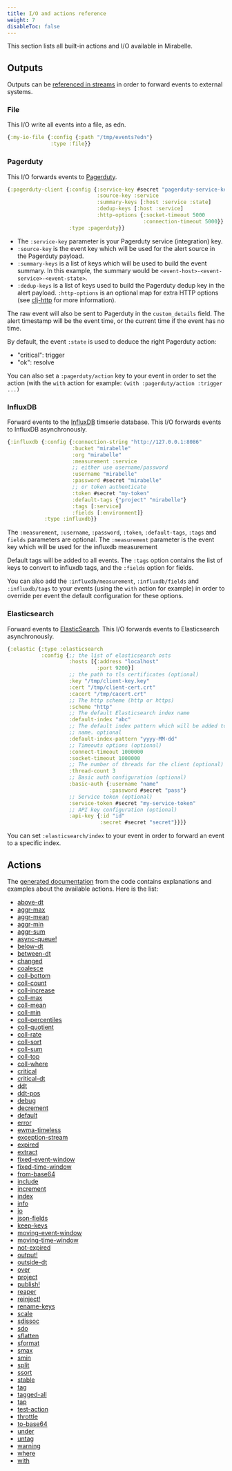 ```yaml
---
title: I/O and actions reference
weight: 7
disableToc: false
---
```


This section lists all built-in actions and I/O available in Mirabelle.

## Outputs

Outputs can be [referenced in streams](/howto/stream/#outputs-and-async-queues) in order to forward events to external systems.

### File

This I/O write all events into a file, as edn.

```clojure
{:my-io-file {:config {:path "/tmp/events?edn"}
              :type :file}}
```

### Pagerduty

This I/O forwards events to [Pagerduty](https://pagerduty.com).

```clojure
{:pagerduty-client {:config {:service-key #secret "pagerduty-service-key"
                             :source-key :service
                             :summary-keys [:host :service :state]
                             :dedup-keys [:host :service]
                             :http-options {:socket-timeout 5000
                                            :connection-timeout 5000}}
                    :type :pagerduty}}
```

- The `:service-key` parameter is your Pagerduty service (integration) key.
- `:source-key` is the event key which will be used for the alert source in the Pagerduty payload.
- `:summary-keys` is a list of keys which will be used to build the event summary. In this example, the summary would be `<event-host>-<event-service>-<event-state>`.
- `:dedup-keys` is a list of keys used to build the Pagerduty dedup key in the alert payload.
 `:http-options` is an optional map for extra HTTP options (see [clj-http](https://github.com/dakrone/clj-http) for more information).

The raw event will also be sent to Pagerduty in the `custom_details` field. The alert timestamp will be the event time, or the current time if the event has no time.

By default, the event `:state` is used to deduce the right Pagerduty action:

- "critical": trigger
- "ok": resolve

You can also set a `:pagerduty/action` key to your event in order to set the action (with the `with` action for example: `(with :pagerduty/action :trigger ...)`

### InfluxDB

Forward events to the [InfluxDB](https://www.influxdata.com/) timserie database. This I/O forwards events to InfluxDB asynchronously.

```clojure
{:influxdb {:config {:connection-string "http://127.0.0.1:8086"
                     :bucket "mirabelle"
                     :org "mirabelle"
                     :measurement :service
                     ;; either use username/password
                     :username "mirabelle"
                     :password #secret "mirabelle"
                     ;; or token authenticate
                     :token #secret "my-token"
                     :default-tags {"project" "mirabelle"}
                     :tags [:service]
                     :fields [:environment]}
            :type :influxdb}}
```

The `:measurement`, `:username`, `:password`, `:token`, `:default-tags`, `:tags` and `fields` parameters are optional. The `:measurement` parameter is the event key which will be used for the influxdb measurement

Default tags will be added to all events. The `:tags` option contains the list of keys to convert to influxdb tags, and the `:fields` option for fields.

You can also add the `:influxdb/measurement`, `:influxdb/fields` and `:influxdb/tags` to your events (using the `with` action for example) in order to override per event the default configuration for these options.

### Elasticsearch

Forward events to [ElasticSearch](https://www.elastic.co/fr/). This I/O forwards events to Elasticsearch asynchronously.

```clojure
{:elastic {:type :elasticsearch
           :config {;; the list of elasticsearch osts
                    :hosts [{:address "localhost"
                             :port 9200}]
                    ;; the path to tls certificates (optional)
                    :key "/tmp/client-key.key"
                    :cert "/tmp/client-cert.crt"
                    :cacert "/tmp/cacert.crt"
                    ;; The http scheme (http or https)
                    :scheme "http"
                    ;; The default Elasticsearch index name
                    :default-index "abc"
                    ;; The default index pattern which will be added to the index
                    ;; name. optional
                    :default-index-pattern "yyyy-MM-dd"
                    ;; Timeouts options (optional)
                    :connect-timeout 1000000
                    :socket-timeout 1000000
                    ;; The number of threads for the client (optional)
                    :thread-count 3
                    ;; Basic auth configuration (optional)
                    :basic-auth {:username "name"
                                 :password #secret "pass"}
                    ;; Service token (optional)
                    :service-token #secret "my-service-token"
                    ;; API key configuration (optional)
                    :api-key {:id "id"
                              :secret #secret "secret"}}}}
```

You can set `:elasticsearch/index` to your event in order to forward an event to a specific index.

## Actions

The [generated documentation](/generated-doc/mirabelle.action.html) from the code contains explanations and examples about the available actions. Here is the list:

- [above-dt](https://mirabelle.mcorbin.fr/generated-doc/mirabelle.action.html#var-above-dt)
- [aggr-max](https://mirabelle.mcorbin.fr/generated-doc/mirabelle.action.html#var-aggr-max)
- [aggr-mean](https://mirabelle.mcorbin.fr/generated-doc/mirabelle.action.html#var-aggr-mean)
- [aggr-min](https://mirabelle.mcorbin.fr/generated-doc/mirabelle.action.html#var-aggr-min)
- [aggr-sum](https://mirabelle.mcorbin.fr/generated-doc/mirabelle.action.html#var-aggr-sum)
- [async-queue!](https://mirabelle.mcorbin.fr/generated-doc/mirabelle.action.html#var-async-queue!)
- [below-dt](https://mirabelle.mcorbin.fr/generated-doc/mirabelle.action.html#var-below-dt)
- [between-dt](https://mirabelle.mcorbin.fr/generated-doc/mirabelle.action.html#var-between-dt)
- [changed](https://mirabelle.mcorbin.fr/generated-doc/mirabelle.action.html#var-changed)
- [coalesce](https://mirabelle.mcorbin.fr/generated-doc/mirabelle.action.html#var-coalesce)
- [coll-bottom](https://mirabelle.mcorbin.fr/generated-doc/mirabelle.action.html#var-coll-bottom)
- [coll-count](https://mirabelle.mcorbin.fr/generated-doc/mirabelle.action.html#var-coll-count)
- [coll-increase](https://mirabelle.mcorbin.fr/generated-doc/mirabelle.action.html#var-coll-increase)
- [coll-max](https://mirabelle.mcorbin.fr/generated-doc/mirabelle.action.html#var-coll-max)
- [coll-mean](https://mirabelle.mcorbin.fr/generated-doc/mirabelle.action.html#var-coll-mean)
- [coll-min](https://mirabelle.mcorbin.fr/generated-doc/mirabelle.action.html#var-coll-min)
- [coll-percentiles](https://mirabelle.mcorbin.fr/generated-doc/mirabelle.action.html#var-coll-percentiles)
- [coll-quotient](https://mirabelle.mcorbin.fr/generated-doc/mirabelle.action.html#var-coll-quotient)
- [coll-rate](https://mirabelle.mcorbin.fr/generated-doc/mirabelle.action.html#var-coll-rate)
- [coll-sort](https://mirabelle.mcorbin.fr/generated-doc/mirabelle.action.html#var-coll-sort)
- [coll-sum](https://mirabelle.mcorbin.fr/generated-doc/mirabelle.action.html#var-coll-sum)
- [coll-top](https://mirabelle.mcorbin.fr/generated-doc/mirabelle.action.html#var-coll-top)
- [coll-where](https://mirabelle.mcorbin.fr/generated-doc/mirabelle.action.html#var-coll-where)
- [critical](https://mirabelle.mcorbin.fr/generated-doc/mirabelle.action.html#var-critical)
- [critical-dt](https://mirabelle.mcorbin.fr/generated-doc/mirabelle.action.html#var-critical-dt)
- [ddt](https://mirabelle.mcorbin.fr/generated-doc/mirabelle.action.html#var-ddt)
- [ddt-pos](https://mirabelle.mcorbin.fr/generated-doc/mirabelle.action.html#var-ddt-pos)
- [debug](https://mirabelle.mcorbin.fr/generated-doc/mirabelle.action.html#var-debug)
- [decrement](https://mirabelle.mcorbin.fr/generated-doc/mirabelle.action.html#var-decrement)
- [default](https://mirabelle.mcorbin.fr/generated-doc/mirabelle.action.html#var-default)
- [error](https://mirabelle.mcorbin.fr/generated-doc/mirabelle.action.html#var-error)
- [ewma-timeless](https://mirabelle.mcorbin.fr/generated-doc/mirabelle.action.html#var-ewma-timeless)
- [exception-stream](https://mirabelle.mcorbin.fr/generated-doc/mirabelle.action.html#var-exception-stream)
- [expired](https://mirabelle.mcorbin.fr/generated-doc/mirabelle.action.html#var-expired)
- [extract](https://mirabelle.mcorbin.fr/generated-doc/mirabelle.action.html#var-extract)
- [fixed-event-window](https://mirabelle.mcorbin.fr/generated-doc/mirabelle.action.html#var-fixed-event-window)
- [fixed-time-window](https://mirabelle.mcorbin.fr/generated-doc/mirabelle.action.html#var-fixed-time-window)
- [from-base64](https://mirabelle.mcorbin.fr/generated-doc/mirabelle.action.html#var-from-base64)
- [include](https://mirabelle.mcorbin.fr/generated-doc/mirabelle.action.html#var-include)
- [increment](https://mirabelle.mcorbin.fr/generated-doc/mirabelle.action.html#var-increment)
- [index](https://mirabelle.mcorbin.fr/generated-doc/mirabelle.action.html#var-index)
- [info](https://mirabelle.mcorbin.fr/generated-doc/mirabelle.action.html#var-info)
- [io](https://mirabelle.mcorbin.fr/generated-doc/mirabelle.action.html#var-io)
- [json-fields](https://mirabelle.mcorbin.fr/generated-doc/mirabelle.action.html#var-json-fields)
- [keep-keys](https://mirabelle.mcorbin.fr/generated-doc/mirabelle.action.html#var-keep-keys)
- [moving-event-window](https://mirabelle.mcorbin.fr/generated-doc/mirabelle.action.html#var-moving-event-window)
- [moving-time-window](https://mirabelle.mcorbin.fr/generated-doc/mirabelle.action.html#var-moving-time-window)
- [not-expired](https://mirabelle.mcorbin.fr/generated-doc/mirabelle.action.html#var-not-expired)
- [output!](https://mirabelle.mcorbin.fr/generated-doc/mirabelle.action.html#var-output!)
- [outside-dt](https://mirabelle.mcorbin.fr/generated-doc/mirabelle.action.html#var-outside-dt)
- [over](https://mirabelle.mcorbin.fr/generated-doc/mirabelle.action.html#var-over)
- [project](https://mirabelle.mcorbin.fr/generated-doc/mirabelle.action.html#var-project)
- [publish!](https://mirabelle.mcorbin.fr/generated-doc/mirabelle.action.html#var-publish!)
- [reaper](https://mirabelle.mcorbin.fr/generated-doc/mirabelle.action.html#var-reaper)
- [reinject!](https://mirabelle.mcorbin.fr/generated-doc/mirabelle.action.html#var-reinject!)
- [rename-keys](https://mirabelle.mcorbin.fr/generated-doc/mirabelle.action.html#var-rename-keys)
- [scale](https://mirabelle.mcorbin.fr/generated-doc/mirabelle.action.html#var-scale)
- [sdissoc](https://mirabelle.mcorbin.fr/generated-doc/mirabelle.action.html#var-sdissoc)
- [sdo](https://mirabelle.mcorbin.fr/generated-doc/mirabelle.action.html#var-sdo)
- [sflatten](https://mirabelle.mcorbin.fr/generated-doc/mirabelle.action.html#var-sflatten)
- [sformat](https://mirabelle.mcorbin.fr/generated-doc/mirabelle.action.html#var-sformat)
- [smax](https://mirabelle.mcorbin.fr/generated-doc/mirabelle.action.html#var-smax)
- [smin](https://mirabelle.mcorbin.fr/generated-doc/mirabelle.action.html#var-smin)
- [split](https://mirabelle.mcorbin.fr/generated-doc/mirabelle.action.html#var-split)
- [ssort](https://mirabelle.mcorbin.fr/generated-doc/mirabelle.action.html#var-ssort)
- [stable](https://mirabelle.mcorbin.fr/generated-doc/mirabelle.action.html#var-stable)
- [tag](https://mirabelle.mcorbin.fr/generated-doc/mirabelle.action.html#var-tag)
- [tagged-all](https://mirabelle.mcorbin.fr/generated-doc/mirabelle.action.html#var-tagged-all)
- [tap](https://mirabelle.mcorbin.fr/generated-doc/mirabelle.action.html#var-tap)
- [test-action](https://mirabelle.mcorbin.fr/generated-doc/mirabelle.action.html#var-test-action)
- [throttle](https://mirabelle.mcorbin.fr/generated-doc/mirabelle.action.html#var-throttle)
- [to-base64](https://mirabelle.mcorbin.fr/generated-doc/mirabelle.action.html#var-to-base64)
- [under](https://mirabelle.mcorbin.fr/generated-doc/mirabelle.action.html#var-under)
- [untag](https://mirabelle.mcorbin.fr/generated-doc/mirabelle.action.html#var-untag)
- [warning](https://mirabelle.mcorbin.fr/generated-doc/mirabelle.action.html#var-warning)
- [where](https://mirabelle.mcorbin.fr/generated-doc/mirabelle.action.html#var-where)
- [with](https://mirabelle.mcorbin.fr/generated-doc/mirabelle.action.html#var-with)
